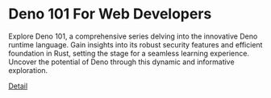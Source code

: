 # Deno 101 For Web Developers

Explore Deno 101, a comprehensive series delving into the innovative Deno runtime language. Gain insights into its robust security features and efficient foundation in Rust, setting the stage for a seamless learning experience. Uncover the potential of Deno through this dynamic and informative exploration. 

[Detail](https://eduitfree.com/courses/deno-101-for-web-developers)